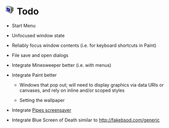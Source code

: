 
# ![](images/icons/shutdown-32x32.png) Todo

* Start Menu

* Unfocused window state

* Reliably focus window contents (i.e. for keyboard shortcuts in Paint)

* File save and open dialogs

* Integrate Minesweeper better (i.e. with menus)

* Integrate Paint better

	* Windows that pop out; will need to display graphics via data URIs or canvases, and rely on inline and/or scoped styles
	
	* Setting the wallpaper

* Integrate [Pipes screensaver](https://github.com/1j01/pipes)

* Integrate Blue Screen of Death similar to http://fakebsod.com/generic

